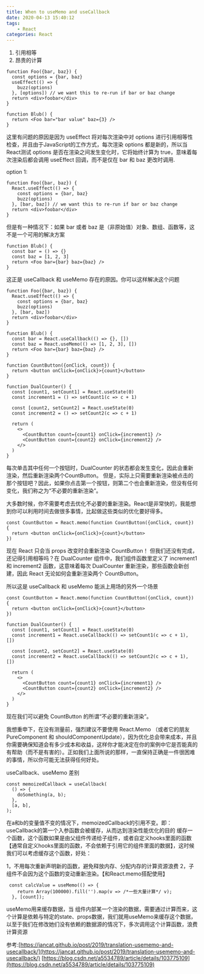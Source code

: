 ```yaml
---
title: When to useMemo and useCallback
date: 2020-04-13 15:40:12
tags:
    - React
categories: React
---
```

1. 引用相等
2. 昂贵的计算
<!-- more -->
```
function Foo({bar, baz}) {
  const options = {bar, baz}
  useEffect(() => {
    buzz(options)
  }, [options]) // we want this to re-run if bar or baz change
  return <div>foobar</div>
}

function Blub() {
  return <Foo bar="bar value" baz={3} />
}
```
这里有问题的原因是因为 useEffect 将对每次渲染中对 options 进行引用相等性检查，并且由于JavaScript的工作方式，每次渲染 options 都是新的，所以当React测试 options 是否在渲染之间发生变化时，它将始终计算为 true，意味着每次渲染后都会调用 useEffect 回调，而不是仅在 bar 和 baz 更改时调用.

option 1:
```
function Foo({bar, baz}) {
  React.useEffect(() => {
    const options = {bar, baz}
    buzz(options)
  }, [bar, baz]) // we want this to re-run if bar or baz change
  return <div>foobar</div>
}
```
但是有一种情况下：如果 bar 或者 baz 是（非原始值）对象、数组、函数等，这不是一个可用的解决方案
```
function Blub() {
  const bar = () => {}
  const baz = [1, 2, 3]
  return <Foo bar={bar} baz={baz} />
}
```
这正是 useCallback 和 useMemo 存在的原因。你可以这样解决这个问题
```
function Foo({bar, baz}) {
  React.useEffect(() => {
    const options = {bar, baz}
    buzz(options)
  }, [bar, baz])
  return <div>foobar</div>
}

function Blub() {
  const bar = React.useCallback(() => {}, [])
  const baz = React.useMemo(() => [1, 2, 3], [])
  return <Foo bar={bar} baz={baz} />
}
```

```
function CountButton({onClick, count}) {
  return <button onClick={onClick}>{count}</button>
}

function DualCounter() {
  const [count1, setCount1] = React.useState(0)
  const increment1 = () => setCount1(c => c + 1)

  const [count2, setCount2] = React.useState(0)
  const increment2 = () => setCount2(c => c + 1)

  return (
    <>
      <CountButton count={count1} onClick={increment1} />
      <CountButton count={count2} onClick={increment2} />
    </>
  )
}
```
每次单击其中任何一个按钮时，DualCounter 的状态都会发生变化，因此会重新渲染，然后重新渲染两个CountButton。 但是，实际上只需要重新渲染被点击的那个按钮吧？因此，如果你点击第一个按钮，则第二个也会重新渲染，但没有任何变化，我们称之为“不必要的重新渲染”。

大多数时候，你不需要考虑去优化不必要的重新渲染。React是非常快的，我能想到你可以利用时间去做很多事情，比起做这些类似的优化要好得多。
```
const CountButton = React.memo(function CountButton({onClick, count}) {
  return <button onClick={onClick}>{count}</button>
})
```

现在 React 只会当 props 改变时会重新渲染 CountButton！ 但我们还没有完成，还记得引用相等吗？在 DualCounter 组件中，我们组件函数里定义了 increment1 和 increment2 函数，这意味着每次 DualCounter 重新渲染，那些函数会新创建，因此 React 无论如何会重新渲染两个 CountButton。

所以这是 useCallback 和 useMemo 能派上用场的另外一个场景
```
const CountButton = React.memo(function CountButton({onClick, count}) {
  return <button onClick={onClick}>{count}</button>
})

function DualCounter() {
  const [count1, setCount1] = React.useState(0)
  const increment1 = React.useCallback(() => setCount1(c => c + 1), [])

  const [count2, setCount2] = React.useState(0)
  const increment2 = React.useCallback(() => setCount2(c => c + 1), [])

  return (
    <>
      <CountButton count={count1} onClick={increment1} />
      <CountButton count={count2} onClick={increment2} />
    </>
  )
}
```
现在我们可以避免 CountButton 的所谓“不必要的重新渲染”。

我想重申下，在没有测量前，强烈建议不要使用 React.Memo （或者它的朋友 PureComponent 和 shouldComponentUpdate），因为优化总会带来成本，并且你需要确保知道会有多少成本和收益，这样你才能决定在你的案例中它是否能真的有帮助（而不是有害的）。正如我们上面所说的那样，一直保持正确是一件很困难的事情，所以你可能无法获得任何好处。

useCallback、useMemo 差别
```
const memoizedCallback = useCallback(
  () => {
    doSomething(a, b);
  },
  [a, b],
);
```
在a和b的变量值不变的情况下，memoizedCallback的引用不变。即：useCallback的第一个入参函数会被缓存，从而达到渲染性能优化的目的
缓存一个函数，这个函数如果是由父组件传递给子组件，或者自定义hooks里面的函数【通常自定义hooks里面的函数，不会依赖于引用它的组件里面的数据】，这时候我们可以考虑缓存这个函数，好处：

1，不用每次重新声明新的函数，避免释放内存、分配内存的计算资源浪费
2，子组件不会因为这个函数的变动重新渲染。【和React.memo搭配使用】

```
 const calcValue = useMemo(() => {
    return Array(100000).fill('').map(v => /*一些大量计算*/ v);
  }, [count]);
```
useMemo用来缓存数据，当 组件内部某一个渲染的数据，需要通过计算而来，这个计算是依赖与特定的state、props数据，我们就用useMemo来缓存这个数据，以至于我们在修改她们没有依赖的数据源的情况下，多次调用这个计算函数，浪费计算资源

参考:[https://jancat.github.io/post/2019/translation-usememo-and-usecallback/](https://jancat.github.io/post/2019/translation-usememo-and-usecallback/)
[https://blog.csdn.net/a5534789/article/details/103775109](https://blog.csdn.net/a5534789/article/details/103775109)